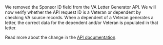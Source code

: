 We removed the Sponsor ID field from the VA Letter Generator API. We will now verify whether the API request ID is a Veteran or dependent by checking VA source records. When a dependent of a Veteran generates a letter, the correct data for the dependent and/or Veteran is populated in that letter.

Read more about the change in the [API documentation](https://developer.va.gov/explore/api/va-letter-generator/docs?version=current).
